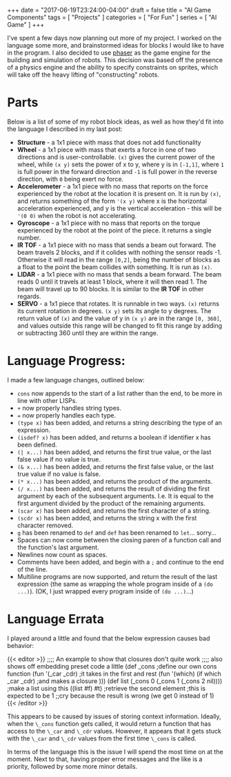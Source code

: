 +++
date = "2017-06-19T23:24:00-04:00"
draft = false
title = "AI Game Components"
tags = [ "Projects" ]
categories = [ "For Fun" ]
series = [ "AI Game" ]
+++

I've spent a few days now planning out more of my project. I worked on
the language some more, and brainstormed ideas for blocks I would like to have
in the program. I also decided to use [phaser](https://phaser.io/) as the
game engine for the building and simulation of robots. This decision was
based off the presence of a physics engine and the ability to specify
constraints on sprites, which will take off the heavy lifting of
"constructing" robots.
# Parts
Below is a list
of some of my robot block ideas, as well as how they'd fit into the language
I described in my last post:

 - **Structure** - a 1x1 piece with mass that does not add functionality
 - **Wheel** - a 1x1 piece with mass that exerts a force in one of two
directions and is user-controllable. `(x)` gives the current power of the
wheel, while `(x y)` sets the power of x to y, where y is in `[-1,1]`, where
`1` is full power in the forward direction and `-1` is full power in the
reverse direction, with `0` being exert no force.
 - **Accelerometer** - a 1x1 piece with no mass that reports on the
force experienced by the robot at the location it is present on. It is
run by `(x)`, and returns something of the form `'(x y)` where x is the
horizontal acceleration experienced, and y is the vertical acceleration - this
will be `'(0 0)` when the robot is not accelerating.
 - **Gyroscope** - a 1x1 piece with no mass that reports on the torque
experienced by the robot at the point of the piece. It returns a single number.
 - **IR TOF** - a 1x1 piece with no mass that sends a beam out forward. The
beam travels 2 blocks, and if it colides with nothing the sensor reads -1.
Otherwise it will read in the range `[0,2]`, being the number of blocks as
a float to the point the beam collides with something. It is run as `(x)`.
 - **LIDAR** - a 1x1 piece with no mass that sends a beam forward. The beam
reads 0 until it travels at least 1 block, where it will then read 1. The
beam will travel up to 90 blocks. It is similar to the **IR TOF** in other
regards.
 - **SERVO** - a 1x1 piece that rotates. It is runnable in two ways. `(x)` 
returns its current rotation in degrees. `(x y)` sets its angle to y degrees.
The return value of `(x)` and the value of y in `(x y)` are in the range 
`[0, 360]`, and values outside this range will be changed to fit this range
by adding or subtracting 360 until they are within the range.
 

# Language Progress:

I made a few language changes, outlined below:  

 - `cons` now appends to the start of a list rather than the end, to be more in line with other LISPs.  
 - `+` now properly handles string types.  
 - `=` now properly handles each type.  
 - `(type x)` has been added, and returns a string describing the type of an expression.  
 - `(isdef? x)` has been added, and returns a boolean if identifier x has been defined.  
 - `(| x...)` has been added, and returns the first true value, or the last false value if no value is true.  
 - `(& x...)` has been added, and returns the first false value, or the last true value if no value is false.  
 - `(* x...)` has been added, and returns the product of the arguments.  
 - `(/ x...)` has been added, and returns the result of dividing the first argument by each of the subsequent arguments. I.e. It is equal to the first argument divided by the product of the remaining arguments.  
 - `(scar x)` has been added, and returns the first character of a string.  
 - `(scdr x)` has been added, and returns the string x with the first character removed.  
 - `g` has been renamed to `def` and `def` has been renamed to `let`... sorry...   
 - Spaces can now come between the closing paren of a function call and the function's last argument.  
 - Newlines now count as spaces.  
 - Comments have been added, and begin with a `;` and continue to the end of the line.  
 - Multiline programs are now supported, and return the result of the last expression (the same as wrapping the whole program inside of a `(do ...)`). (OK, I just wrapped every program inside of `(do ...)`...)

# Language Errata
I played around a little and found that the below expression causes bad behavior:

{{< editor >}}
;;;; An example to show that closures don't quite work
;;;; also shows off embedding preset code a little
(def _cons                                   ;define our own cons function
  (fun '(_car _cdr)                          ;it takes in the first and rest
    (fun '(which) (if which _car _cdr)       ;and makes a closure
)))
(def list (_cons 0 (_cons 1 (_cons 2 nil)))) ;make a list using this
((list #f) #t)                               ;retrieve the second element
                                             ;this is expected to be 1
;;cry because the result is wrong (we get 0 instead of 1)
{{< /editor >}}

This appears to be caused by issues of storing context information.
Ideally, when the `\_cons` function gets called, it would return a function
that has access to the `\_car` and `\_cdr` values. However, it appears
that it gets stuck with the `\_car` and `\_cdr` values from the first time
`\_cons` is called.

In terms of the language this is the issue I will spend the most time on at the moment.
Next to that, having proper error messages and the like is a priority,
followed by some more minor details.
